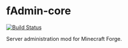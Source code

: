 fAdmin-core
==============

[![Build Status](https://travis-ci.org/forgeAdmin/fadmin-core.svg?branch=master)](https://travis-ci.org/forgeAdmin/fadmin-core)

Server administration mod for Minecraft Forge.
